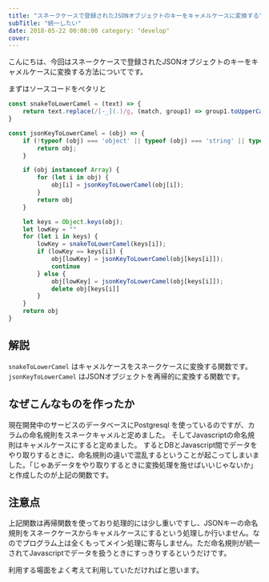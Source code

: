 ```yaml
---
title: "スネークケースで登録されたJSONオブジェクトのキーをキャメルケースに変換する"
subTitle: "統一したい"
date: 2018-05-22 00:00:00 category: "develop"
cover:
---
```

こんにちは、今回はスネークケースで登録されたJSONオブジェクトのキーをキャメルケースに変換する方法についてです。

まずはソースコードをペタリと

```javascript
const snakeToLowerCamel = (text) => {
    return text.replace(/[-_](.)/g, (match, group1) => group1.toUpperCase())
}

const jsonKeyToLowerCamel = (obj) => {
    if (!typeof (obj) === 'object' || typeof (obj) === 'string' || typeof (obj) === 'number' || typeof (obj) === 'boolean') {
        return obj;
    }

    if (obj instanceof Array) {
        for (let i in obj) {
            obj[i] = jsonKeyToLowerCamel(obj[i]);
        }
        return obj
    }

    let keys = Object.keys(obj);
    let lowKey = ""
    for (let i in keys) {
        lowKey = snakeToLowerCamel(keys[i]);
        if (lowKey == keys[i]) {
            obj[lowKey] = jsonKeyToLowerCamel(obj[keys[i]]);
            continue
        } else {
            obj[lowKey] = jsonKeyToLowerCamel(obj[keys[i]]);
            delete obj[keys[i]]
        }
    }
    return obj
}
```

## 解説

`snakeToLowerCamel` はキャメルケースをスネークケースに変換する関数です。
`jsonKeyToLowerCamel` はJSONオブジェクトを再帰的に変換する関数です。

## なぜこんなものを作ったか

現在開発中のサービスのデータベースにPostgresql を使っているのですが、カラムの命名規則をスネークキャメルと定めました。 そしてJavascriptの命名規則はキャメルケースにすると定めました。
するとDBとJavascript間でデータをやり取りするときに、命名規則の違いで混乱するということが起こってしまいました。「じゃあデータをやり取りするときに変換処理を施せばいいじゃないか」と作成したのが上記の関数です。

## 注意点

上記関数は再帰関数を使っており処理的には少し重いですし、JSONキーの命名規則をスネークケースからキャメルケースにするという処理しか行いません。なのでプログラム上は全くもってメイン処理に寄与しません。ただ命名規則が統一されてJavascriptでデータを扱うときにすっきりするというだけです。

利用する場面をよく考えて利用していただければと思います。
